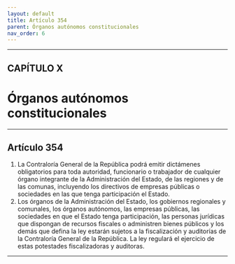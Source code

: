 ```yaml
---
layout: default
title: Artículo 354
parent: Órganos autónomos constitucionales
nav_order: 6
---
```


---

## CAPÍTULO X
# Órganos autónomos constitucionales

---

## Artículo 354

1. La Contraloría General de la República podrá emitir dictámenes obligatorios para toda autoridad, funcionario o trabajador de cualquier órgano integrante de la Administración del Estado, de las regiones y de las comunas, incluyendo los directivos de empresas públicas o sociedades en las que tenga participación el Estado.
2. Los órganos de la Administración del Estado, los gobiernos regionales y comunales, los órganos autónomos, las empresas públicas, las sociedades en que el Estado tenga participación, las personas jurídicas que dispongan de recursos fiscales o administren bienes públicos y los demás que defina la ley estarán sujetos a la fiscalización y auditorías de la Contraloría General de la República. La ley regulará el ejercicio de estas potestades fiscalizadoras y auditoras.

---
